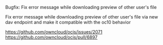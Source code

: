 Bugfix: Fix error message while downloading preview of other user's file

Fix error message while downloading preview of other user's file via new dav endpoint and
make it compatible with the oc10 behavior

https://github.com/owncloud/ocis/issues/2071
https://github.com/owncloud/ocis/pull/6897
